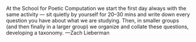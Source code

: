 At the School for Poetic Computation we start the first day always with the same activity — sit quietly by yourself for 20–30 mins and write down every question you have about what we are studying. Then, in smaller groups (and then finally in a larger group) we organize and collate these questions, developing a taxonomy. 
—Zach Lieberman

